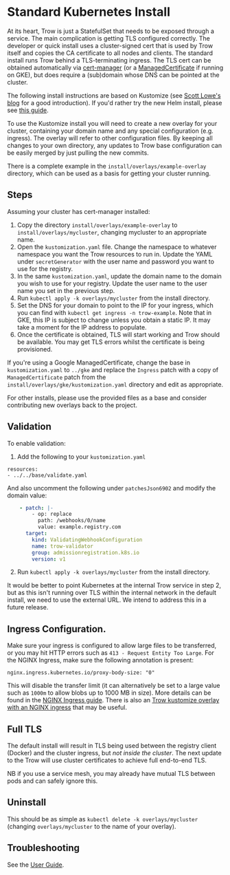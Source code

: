 Standard Kubernetes Install
===========================

At its heart, Trow is just a StatefulSet that needs to be exposed through a service. The main
complication is getting TLS configured correctly. The developer or quick install uses a
cluster-signed cert that is used by Trow itself and copies the CA certificate to all nodes and
clients. The standard install runs Trow behind a TLS-terminating ingress. The TLS cert can be
obtained automatically via [cert-manager](https://github.com/jetstack/cert-manager) (or a
[ManagedCertificate](https://cloud.google.com/kubernetes-engine/docs/how-to/managed-certs) if
running on GKE), but does require a (sub)domain whose DNS can be pointed at the cluster.

The following install instructions are based on Kustomize (see [Scott Lowe's
blog](https://blog.scottlowe.org/2019/09/13/an-introduction-to-kustomize/) for a good introduction).
If you'd rather try the new Helm install, please see [this guide](../docs/HELM_INSTALL.md).

To use the Kustomize install you will need to create a new overlay for your cluster, containing your
domain name and any special configuration (e.g. ingress). The overlay will refer to other
configuration files. By keeping all changes to your own directory, any updates to Trow base
configuration can be easily merged by just pulling the new commits.

There is a complete example in the `install/overlays/example-overlay` directory, which can be used as a basis
for getting your cluster running.

## Steps

Assuming your cluster has cert-manager installed:

 1) Copy the directory `install/overlays/example-overlay` to `install/overlays/mycluster`, changing mycluster to an
appropriate name.
 2) Open the `kustomization.yaml` file. Change the namespace to whatever namespace you want the Trow
resources to run in. Update the YAML under `secretGenerator` with the user name and password you
want to use for the registry.
 3) In the same `kustomization.yaml`, update the domain name to the domain you wish to use for your
 registry. Update the user name to the user name you set in the previous step.
 4) Run `kubectl apply -k overlays/mycluster` from the install directory.
 5) Set the DNS for your domain to point to the IP for your ingress, which you can find with `kubectl get ingress -n trow-example`. Note that in GKE,
 this IP is subject to change unless you obtain a static IP.
 It may take a moment for the IP address to populate.
 6) Once the certificate is obtained, TLS will start working and Trow should be available. You may
 get TLS errors whilst the certificate is being provisioned.

If you're using a Google ManagedCertificate, change the base in `kustomization.yaml` to `../gke` and
replace the `Ingress` patch with a copy of `ManagedCertificate` patch from the
`install/overlays/gke/kustomization.yaml` directory and edit as appropriate.

For other installs, please use the provided files as a base and consider contributing new
overlays back to the project.

## Validation

To enable validation:

 1) Add the following to your `kustomization.yaml`

```
resources:
- ../../base/validate.yaml
```

And also uncomment the following under `patchesJson6902` and modify the domain value:

```yaml
    - patch: |-
        - op: replace
          path: /webhooks/0/name
          value: example.registry.com
      target:
        kind: ValidatingWebhookConfiguration
        name: trow-validator
        group: admissionregistration.k8s.io
        version: v1
```

 2) Run `kubectl apply -k overlays/mycluster` from the install directory.

It would be better to point Kubernetes at the internal Trow service in step 2, but as this isn't
running over TLS within the internal network in the default install, we need to use the external
URL. We intend to address this in a future release.

## Ingress Configuration.

Make sure your ingress is configured to allow large files to be transferred, or you may hit HTTP errors
such as `413 - Request Entity Too Large`. For the NGINX Ingress, make sure the following annotation is
present:

```
nginx.ingress.kubernetes.io/proxy-body-size: "0"
```

This will disable the transfer limit (it can alternatively be set to a large value such as `1000m`
to allow blobs up to 1000 MB in size). More details can be found in the [NGINX Ingress
guide](https://kubernetes.github.io/ingress-nginx/user-guide/nginx-configuration/annotations/#custom-max-body-size).
There is also an [Trow kustomize overlay with an NGINX
ingress](https://github.com/extrality/trow/blob/main/install/overlays/cert-manager-nginx/ingress.yaml)
that may be useful.

## Full TLS

The default install will result in TLS being used between the registry client (Docker) and the
cluster ingress, but _not inside the cluster_. The next update to the Trow will use cluster
certificates to achieve full end-to-end TLS.

NB if you use a service mesh, you may already have mutual TLS between pods and can safely ignore
this.

## Uninstall

This should be as simple as `kubectl delete -k overlays/mycluster`  (changing `overlays/mycluster`
to the name of your overlay).

## Troubleshooting

See the [User Guide](../docs/USER_GUIDE.md).

